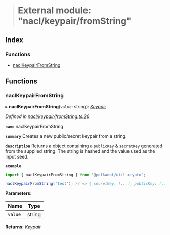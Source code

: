 > # External module: "nacl/keypair/fromString"

## Index

### Functions

* [naclKeypairFromString](_nacl_keypair_fromstring_.md#naclkeypairfromstring)

## Functions

###  naclKeypairFromString

▸ **naclKeypairFromString**(`value`: string): *[Keypair](../interfaces/_types_.keypair.md)*

*Defined in [nacl/keypair/fromString.ts:26](https://github.com/polkadot-js/common/blob/808b633/packages/util-crypto/src/nacl/keypair/fromString.ts#L26)*

**`name`** naclKeypairFromString

**`summary`** Creates a new public/secret keypair from a string.

**`description`** 
Returns a object containing a `publicKey` & `secretKey` generated from the supplied string. The string is hashed and the value used as the input seed.

**`example`** 
<BR>

```javascript
import { naclKeypairFromString } from '@polkadot/util-crypto';

naclKeypairFromString('test'); // => { secretKey: [...], publicKey: [...] }
```

**Parameters:**

Name | Type |
------ | ------ |
`value` | string |

**Returns:** *[Keypair](../interfaces/_types_.keypair.md)*